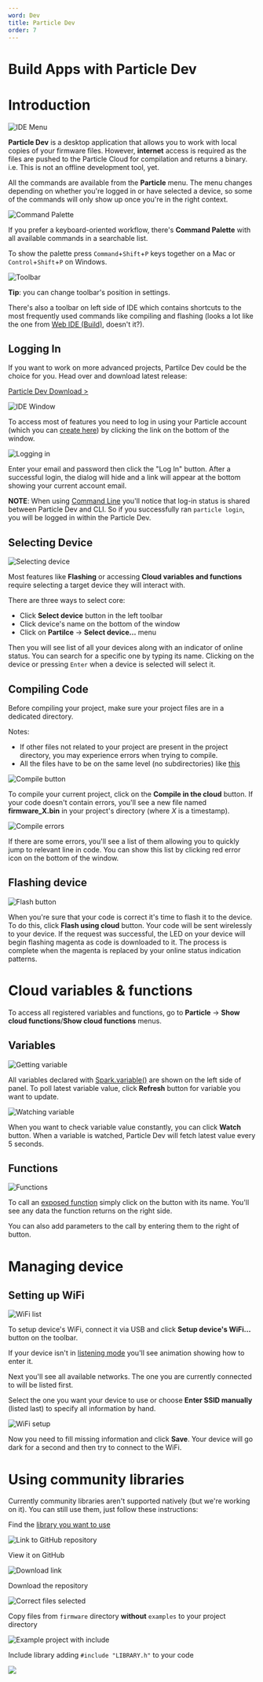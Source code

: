 ```yaml
---
word: Dev
title: Particle Dev
order: 7
---
```


Build Apps with Particle Dev
===

Introduction
===

![IDE Menu]({{assets}}/images/ide-menu.jpg)

**Particle Dev** is a desktop application that allows you to work with local copies of your firmware files. However, **internet** access is required as the files are pushed to the Particle Cloud for compilation and returns a binary. i.e. This is not an offline development tool, yet.

All the commands are available from the **Particle** menu. The menu changes depending on whether you're logged in or have selected a device, so some of the commands will only show up once you're in the right context.

![Command Palette]({{assets}}/images/ide-palette.jpg)

If you prefer a keyboard-oriented workflow, there's **Command Palette** with all available commands in a searchable list.

To show the palette press `Command`+`Shift`+`P` keys together on a Mac or `Control`+`Shift`+`P` on Windows.

![Toolbar]({{assets}}/images/ide-toolbar.jpg)

**Tip**: you can change toolbar's position in settings.

There's also a toolbar on left side of IDE which contains shortcuts to the most frequently used commands like compiling and flashing (looks a lot like the one from [Web IDE (Build)](https://build.particle.io/), doesn't it?).

Logging In
---
If you want to work on more advanced projects, Partilce Dev could be the choice for you. Head over and download latest release:

[Particle Dev Download >](https://github.com/particle/particle-dev/releases/latest)

![IDE Window]({{assets}}/images/ide-window.jpg)

To access most of features you need to log in using your Particle account (which you can [create here](https://build.particle.io/signup)) by clicking the link on the bottom of the window.

![Logging in]({{assets}}/images/ide-log-in.jpg)

Enter your email and password then click the "Log In" button. After a successful login, the dialog will hide and a link will appear at the bottom showing your current account email.

**NOTE**: When using [Command Line](/cli) you'll notice that log-in status is shared between Particle Dev and CLI. So if you successfully ran `particle login`, you will be logged in within the Particle Dev.

Selecting Device
---
![Selecting device]({{assets}}/images/ide-select-core.jpg)

Most features like **Flashing** or accessing **Cloud variables and functions** require selecting a target device they will interact with.

There are three ways to select core:

* Click **Select device** button in the left toolbar
* Click device's name on the bottom of the window
* Click on **Partilce** -> **Select device...** menu

Then you will see list of all your devices along with an indicator of online status. You can search for a specific one by typing its name. Clicking on the device or pressing `Enter` when a device is selected will select it.

Compiling Code
---
Before compiling your project, make sure your project files are in a dedicated directory.

Notes:
* If other files not related to your project are present in the project directory, you may experience errors when trying to compile.
* All the files have to be on the same level (no subdirectories) like [this](http://docs.particle.io/assets/images/ide-include-library.jpg)

![Compile button]({{assets}}/images/ide-compile.jpg)

To compile your current project, click on the **Compile in the cloud** button. If your code doesn't contain errors, you'll see a new file named **firmware_X.bin** in your project's directory (where *X* is a timestamp).

![Compile errors]({{assets}}/images/ide-compile-errors.jpg)

If there are some errors, you'll see a list of them allowing you to quickly jump to relevant line in code. You can show this list by clicking red error icon on the bottom of the window.

Flashing device
---

![Flash button]({{assets}}/images/ide-flash.jpg)

When you're sure that your code is correct it's time to flash it to the device. To do this, click **Flash using cloud** button. Your code will be sent wirelessly to your device. If the request was successful, the LED on your device will begin flashing magenta as code is downloaded to it. The process is complete when the magenta is replaced by your online status indication patterns.

Cloud variables & functions
===

To access all registered variables and functions, go to **Particle** -> **Show cloud functions**/**Show cloud functions** menus.

Variables
---

![Getting variable](http://docs.particle.io/assets/images/ide-get-variable.gif)

All variables declared with [Spark.variable()](http://docs.particle.io/photon/firmware#spark-variable) are shown on the left side of panel. To poll latest variable value, click **Refresh** button for variable you want to update.

![Watching variable](http://docs.particle.io/assets/images/ide-watch-variable.gif)

When you want to check variable value constantly, you can click **Watch** button. When a variable is watched, Particle Dev will fetch latest value every 5 seconds.

Functions
---

![Functions](http://docs.particle.io/assets/images/ide-functions.gif)

To call an [exposed function](http://docs.particle.io/photon/firmware#spark-function) simply click on the button with its name. You'll see any data the function returns on the right side.

You can also add parameters to the call by entering them to the right of button.

Managing device
===

Setting up WiFi
---

![WiFi list](http://docs.particle.io/assets/images/ide-wifi-list.jpg)

To setup device's WiFi, connect it via USB and click **Setup device's WiFi...** button on the toolbar.

If your device isn't in [listening mode](../connect#connecting-your-core-listening-mode) you'll see animation showing how to enter it.

Next you'll see all available networks. The one you are currently connected to will be listed first.

Select the one you want your device to use or choose **Enter SSID manually** (listed last) to specify all information by hand.

![WiFi setup](http://docs.particle.io/assets/images/ide-wifi-save.jpg)

Now you need to fill missing information and click **Save**. Your device will go dark for a second and then try to connect to the WiFi.

Using community libraries
===

Currently community libraries aren't supported natively (but we're working on it). You can still use them, just follow these instructions:

Find the [library you want to use](http://docs.particle.io/photon/build/#flash-apps-with-particle-build-using-libraries)

![Link to GitHub repository](http://docs.particle.io/assets/images/build-libraries.jpg)

View it on GitHub

![Download link](http://docs.particle.io/assets/images/build-library-github.jpg)

Download the repository

![Correct files selected](http://docs.particle.io/assets/images/github-download.jpg)

Copy files from `firmware` directory **without** `examples` to your project directory

![Example project with include](http://docs.particle.io/assets/images/ide-selected-library.jpg)

Include library adding `#include "LIBRARY.h"` to your code

![](http://docs.particle.io/assets/images/ide-include-library.jpg)
